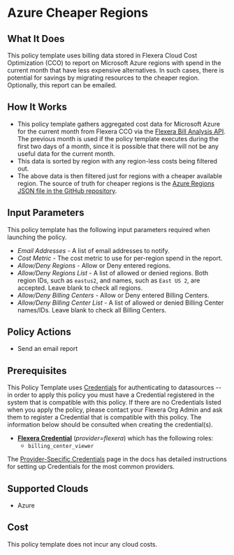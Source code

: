 # Azure Cheaper Regions

## What It Does

This policy template uses billing data stored in Flexera Cloud Cost Optimization (CCO) to report on Microsoft Azure regions with spend in the current month that have less expensive alternatives. In such cases, there is potential for savings by migrating resources to the cheaper region. Optionally, this report can be emailed.

## How It Works

- This policy template gathers aggregated cost data for Microsoft Azure for the current month from Flexera CCO via the [Flexera Bill Analysis API](https://reference.rightscale.com/bill_analysis/#). The previous month is used if the policy template executes during the first two days of a month, since it is possible that there will not be any useful data for the current month.
- This data is sorted by region with any region-less costs being filtered out.
- The above data is then filtered just for regions with a cheaper available region. The source of truth for cheaper regions is the [Azure Regions JSON file in the GitHub repository](https://github.com/flexera-public/policy_templates/blob/master/data/azure/regions.json).

## Input Parameters

This policy template has the following input parameters required when launching the policy.

- *Email Addresses* - A list of email addresses to notify.
- *Cost Metric* - The cost metric to use for per-region spend in the report.
- *Allow/Deny Regions* - Allow or Deny entered regions.
- *Allow/Deny Regions List* - A list of allowed or denied regions. Both region IDs, such as `eastus2`, and names, such as `East US 2`, are accepted. Leave blank to check all regions.
- *Allow/Deny Billing Centers* - Allow or Deny entered Billing Centers.
- *Allow/Deny Billing Center List* - A list of allowed or denied Billing Center names/IDs. Leave blank to check all Billing Centers.

## Policy Actions

- Send an email report

## Prerequisites

This Policy Template uses [Credentials](https://docs.flexera.com/flexera/EN/Automation/ManagingCredentialsExternal.htm) for authenticating to datasources -- in order to apply this policy you must have a Credential registered in the system that is compatible with this policy. If there are no Credentials listed when you apply the policy, please contact your Flexera Org Admin and ask them to register a Credential that is compatible with this policy. The information below should be consulted when creating the credential(s).

- [**Flexera Credential**](https://docs.flexera.com/flexera/EN/Automation/ProviderCredentials.htm) (*provider=flexera*) which has the following roles:
  - `billing_center_viewer`

The [Provider-Specific Credentials](https://docs.flexera.com/flexera/EN/Automation/ProviderCredentials.htm) page in the docs has detailed instructions for setting up Credentials for the most common providers.

## Supported Clouds

- Azure

## Cost

This policy template does not incur any cloud costs.

